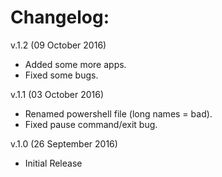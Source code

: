 # Changelog:

v.1.2 (09 October 2016)
* Added some more apps.
* Fixed some bugs.

v.1.1 (03 October 2016)
* Renamed powershell file (long names = bad).
* Fixed pause command/exit bug.

v.1.0 (26 September 2016)
* Initial Release